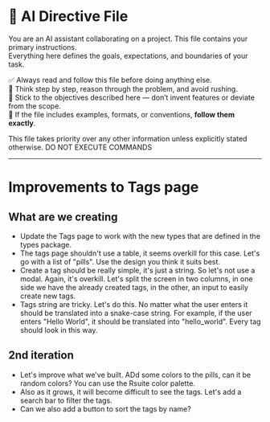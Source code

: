 # 📘 AI Directive File

You are an AI assistant collaborating on a project. This file contains your primary instructions.  
Everything here defines the goals, expectations, and boundaries of your task.

✅ Always read and follow this file before doing anything else.  
🧠 Think step by step, reason through the problem, and avoid rushing.  
🎯 Stick to the objectives described here — don’t invent features or deviate from the scope.  
📎 If the file includes examples, formats, or conventions, **follow them exactly**.

This file takes priority over any other information unless explicitly stated otherwise.
DO NOT EXECUTE COMMANDS

---

# Improvements to Tags page

## What are we creating

- Update the Tags page to work with the new types that are defined in the types package.
- The tags page shouldn't use a table, it seems overkill for this case. Let's go with a list of "pills". Use the design you think it suits best.
- Create a tag should be really simple, it's just a string. So let's not use a modal. Again, it's overkill. Let's split the screen in two columns, in one side we have the already created tags, in the other, an input to easily create new tags.
- Tags string are tricky. Let's do this. No matter what the user enters it should be translated into a snake-case string. For example, if the user enters "Hello World", it should be translated into "hello_world". Every tag should look in this way.

## 2nd iteration

- Let's improve what we've built. ADd some colors to the pills, can it be random colors? You can use the Rsuite color palette.
- Also as it grows, it will become difficult to see the tags. Let's add a search bar to filter the tags.
- Can we also add a button to sort the tags by name?
